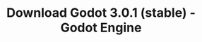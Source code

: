 ---
# Generated by /tools/generators/src/download_archive_generator !!! do not edit by hand !!!
title: 'Download Godot 3.0.1 (stable) - Godot Engine'
type: 'download/archive'
name: '3.0.1'
flavor: 'stable'
release_date: '2018-02-25T03:00:00-00:00'
release_notes: 'article/maintenance-release-godot-3-0-1/'
primaryPlatforms:
  - 'android.apk'
  - 'linux.64'
  - 'macos.universal'
  - 'windows.64'
  - 'linux_server.headless.64'
  - 'web'
  - 'templates'
links:
  android.apk:
    name: 'android.apk'
    title: 'Android'
    caption: 'Universal APK (ARM64 + ARMv7 + x86_64 + x86)'
    tags:
      - 'APK download'
      - 'ARM64/v7'
      - 'x86 (64 & 32 bit)'
    hosts:
      github_builds:
        regular: 'https://github.com/godotengine/godot-builds/releases/download/3.0.1-stable/Godot_v3.0.1-stable_android_editor.apk'
        mono: '#'
      github:
        regular: 'https://github.com/godotengine/godot/releases/download/3.0.1-stable/Godot_v3.0.1-stable_android_editor.apk'
        mono: '#'
  linux.64:
    name: 'linux.64'
    title: 'Linux'
    caption: 'Standard (x86_64)'
    tags:
      - '64 bit'
    hosts:
      github_builds:
        regular: 'https://github.com/godotengine/godot-builds/releases/download/3.0.1-stable/Godot_v3.0.1-stable_x11.64.zip'
        mono: 'https://github.com/godotengine/godot-builds/releases/download/3.0.1-stable/Godot_v3.0.1-stable_mono_x11_64.zip'
      github:
        regular: 'https://github.com/godotengine/godot/releases/download/3.0.1-stable/Godot_v3.0.1-stable_x11.64.zip'
        mono: 'https://github.com/godotengine/godot/releases/download/3.0.1-stable/Godot_v3.0.1-stable_mono_x11_64.zip'
  macos.universal:
    name: 'macos.universal'
    title: 'macOS'
    caption: 'Universal (x86_64 + Apple Silicon)'
    tags:
      - 'Intel/Apple Silicon'
      - '64 bit'
    hosts:
      github_builds:
        regular: 'https://github.com/godotengine/godot-builds/releases/download/3.0.1-stable/Godot_v3.0.1-stable_osx.universal.zip'
        mono: 'https://github.com/godotengine/godot-builds/releases/download/3.0.1-stable/Godot_v3.0.1-stable_mono_osx.universal.zip'
      github:
        regular: 'https://github.com/godotengine/godot/releases/download/3.0.1-stable/Godot_v3.0.1-stable_osx.universal.zip'
        mono: 'https://github.com/godotengine/godot/releases/download/3.0.1-stable/Godot_v3.0.1-stable_mono_osx.universal.zip'
  windows.64:
    name: 'windows.64'
    title: 'Windows'
    caption: 'Standard (x86_64)'
    tags:
      - '64 bit'
    hosts:
      github_builds:
        regular: 'https://github.com/godotengine/godot-builds/releases/download/3.0.1-stable/Godot_v3.0.1-stable_win64.exe.zip'
        mono: 'https://github.com/godotengine/godot-builds/releases/download/3.0.1-stable/Godot_v3.0.1-stable_mono_win64.zip'
      github:
        regular: 'https://github.com/godotengine/godot/releases/download/3.0.1-stable/Godot_v3.0.1-stable_win64.exe.zip'
        mono: 'https://github.com/godotengine/godot/releases/download/3.0.1-stable/Godot_v3.0.1-stable_mono_win64.zip'
  linux_server.headless.64:
    name: 'linux_server.headless.64'
    title: 'Linux Server'
    caption: 'Headless (x86_64)'
    tags:
      - '64 bit'
      - 'Headless'
    hosts:
      github_builds:
        regular: 'https://github.com/godotengine/godot-builds/releases/download/3.0.1-stable/Godot_v3.0.1-stable_linux_headless.64.zip'
        mono: 'https://github.com/godotengine/godot-builds/releases/download/3.0.1-stable/Godot_v3.0.1-stable_mono_linux_headless_64.zip'
      github:
        regular: 'https://github.com/godotengine/godot/releases/download/3.0.1-stable/Godot_v3.0.1-stable_linux_headless.64.zip'
        mono: 'https://github.com/godotengine/godot/releases/download/3.0.1-stable/Godot_v3.0.1-stable_mono_linux_headless_64.zip'
  web:
    name: 'web'
    title: 'Web editor'
    caption: ''
    tags:
      - 'Self-hosted'
      - 'Cross-platform'
    hosts:
      github_builds:
        regular: 'https://github.com/godotengine/godot-builds/releases/download/3.0.1-stable/Godot_v3.0.1-stable_web_editor.zip'
        mono: '#'
      github:
        regular: 'https://github.com/godotengine/godot/releases/download/3.0.1-stable/Godot_v3.0.1-stable_web_editor.zip'
        mono: '#'
  linux.32:
    name: 'linux.32'
    title: 'Linux'
    caption: 'Standard (x86)'
    tags:
      - '32 bit'
    hosts:
      github_builds:
        regular: 'https://github.com/godotengine/godot-builds/releases/download/3.0.1-stable/Godot_v3.0.1-stable_x11.32.zip'
        mono: 'https://github.com/godotengine/godot-builds/releases/download/3.0.1-stable/Godot_v3.0.1-stable_mono_x11_32.zip'
      github:
        regular: 'https://github.com/godotengine/godot/releases/download/3.0.1-stable/Godot_v3.0.1-stable_x11.32.zip'
        mono: 'https://github.com/godotengine/godot/releases/download/3.0.1-stable/Godot_v3.0.1-stable_mono_x11_32.zip'
  windows.32:
    name: 'windows.32'
    title: 'Windows'
    caption: 'Standard (x86)'
    tags:
      - '32 bit'
    hosts:
      github_builds:
        regular: 'https://github.com/godotengine/godot-builds/releases/download/3.0.1-stable/Godot_v3.0.1-stable_win32.exe.zip'
        mono: 'https://github.com/godotengine/godot-builds/releases/download/3.0.1-stable/Godot_v3.0.1-stable_mono_win32.zip'
      github:
        regular: 'https://github.com/godotengine/godot/releases/download/3.0.1-stable/Godot_v3.0.1-stable_win32.exe.zip'
        mono: 'https://github.com/godotengine/godot/releases/download/3.0.1-stable/Godot_v3.0.1-stable_mono_win32.zip'
  linux_server.64:
    name: 'linux_server.64'
    title: 'Linux Server'
    caption: 'Standard (x86_64)'
    tags:
      - '64 bit'
    hosts:
      github_builds:
        regular: 'https://github.com/godotengine/godot-builds/releases/download/3.0.1-stable/Godot_v3.0.1-stable_linux_server.64.zip'
        mono: 'https://github.com/godotengine/godot-builds/releases/download/3.0.1-stable/Godot_v3.0.1-stable_mono_linux_server_64.zip'
      github:
        regular: 'https://github.com/godotengine/godot/releases/download/3.0.1-stable/Godot_v3.0.1-stable_linux_server.64.zip'
        mono: 'https://github.com/godotengine/godot/releases/download/3.0.1-stable/Godot_v3.0.1-stable_mono_linux_server_64.zip'
  aar_library:
    name: 'aar_library'
    title: 'AAR library'
    caption: ''
    tags:
      - 'Android plugins'
      - 'Java'
      - 'Kotlin'
    hosts:
      github_builds:
        regular: 'https://github.com/godotengine/godot-builds/releases/download/3.0.1-stable/godot-lib.3.0.1.stable.release.aar'
        mono: 'https://github.com/godotengine/godot-builds/releases/download/3.0.1-stable/godot-lib.3.0.1.stable.mono.release.aar'
      github:
        regular: 'https://github.com/godotengine/godot/releases/download/3.0.1-stable/godot-lib.3.0.1.stable.release.aar'
        mono: 'https://github.com/godotengine/godot/releases/download/3.0.1-stable/godot-lib.3.0.1.stable.mono.release.aar'
  templates:
    name: 'templates'
    title: 'Export templates'
    caption: ''
    tags:
      - 'Used to export your games to all supported platforms'
    hosts:
      github_builds:
        regular: 'https://github.com/godotengine/godot-builds/releases/download/3.0.1-stable/Godot_v3.0.1-stable_export_templates.tpz'
        mono: 'https://github.com/godotengine/godot-builds/releases/download/3.0.1-stable/Godot_v3.0.1-stable_mono_export_templates.tpz'
      github:
        regular: 'https://github.com/godotengine/godot/releases/download/3.0.1-stable/Godot_v3.0.1-stable_export_templates.tpz'
        mono: 'https://github.com/godotengine/godot/releases/download/3.0.1-stable/Godot_v3.0.1-stable_mono_export_templates.tpz'
---